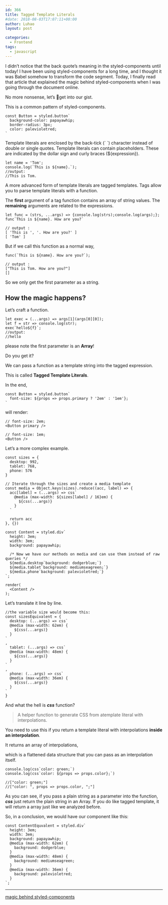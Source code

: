 ```yaml
---
id: 366
title: Tagged Template Literals
#date: 2018-08-03T17:07:11+00:00
author: Luhao
layout: post

categories:
  - Frontend
tags:
  - javascript
---
```


I didn&#8217;t notice that the back quote&#8217;s meaning in the styled-components until today! I have been using styled-components for a long time, and I thought it was Babel somehow to transform the code segment. Today, I finally read that article that explained the magic behind styled-components when I was going through the document online.

No more nonsense, let&#8217;s get into our gist.

This is a common pattern of styled-components.

<pre><code class="language-javascript ">const Button = styled.button`
  background-color: papayawhip;
  border-radius: 3px;
  color: palevioletred;
`
</code></pre>

Template literals are enclosed by the back-tick (&#96; &#96;) character instead of double or single quotes. Template literals can contain placeholders. These are indicated by the dollar sign and curly braces (${expression}).

<pre><code class="language-javascript ">let name = 'Tom';
console.log(`This is ${name}.`);
//output:
//This is Tom.
</code></pre>

A more advanced form of template literals are tagged templates. Tags allow you to parse template literals with a function.

The **first** argument of a tag function contains an array of string values. The **remaining** arguments are related to the expressions.

<pre><code class="language-javascript ">let func = (strs, ...args) =&gt; {console.log(strs);console.log(args);};
func`This is ${name}. How are you?`

// output :
[ 'This is ', '. How are you?' ]  
[ 'Tom' ]
</code></pre>

But if we call this function as a normal way,

<pre><code class="language-javascript ">func(`This is ${name}. How are you?`);

// output :
["This is Tom. How are you?"]
[]
</code></pre>

So we only get the first parameter as a string.

## How the magic happens?

Let&#8217;s craft a function.

<pre><code class="language-javascript ">let exec = (...args) =&gt; args[1](args[0][0]);
let f = str =&gt; console.log(str);
exec`hello${f}`;
//output:
//hello
</code></pre>

please note the first parameter is an **Array**!

Do you get it?

We can pass a function as a template string into the tagged expression.

This is called **Tagged Template Literals**.

In the end,

<pre><code class="language-javascript ">const Button = styled.button`
  font-size: ${props =&gt; props.primary ? '2em' : '1em'};
`
</code></pre>

will render:

<pre><code class="">// font-size: 2em;
&lt;Button primary /&gt;

// font-size: 1em;
&lt;Button /&gt;
</code></pre>

Let&#8217;s a more complex example.

<pre><code class="language-javascript ">const sizes = {
  desktop: 992,
  tablet: 768,
  phone: 576
}

// Iterate through the sizes and create a media template
const media = Object.keys(sizes).reduce((acc, label) =&gt; {
  acc[label] = (...args) =&gt; css`
    @media (max-width: ${sizes[label] / 16}em) {
      ${css(...args)}
    }
  `

  return acc
}, {})

const Content = styled.div`
  height: 3em;
  width: 3em;
  background: papayawhip;

  /* Now we have our methods on media and can use them instead of raw queries */
  ${media.desktop`background: dodgerblue;`}
  ${media.tablet`background: mediumseagreen;`}
  ${media.phone`background: palevioletred;`}
`;

render(
  &lt;Content /&gt;
);
</code></pre>

Let&#8217;s translate it line by line.

<pre><code class="language-javascript ">//the variable size would become this:
const sizesEquivalent = {
  desktop: (...args) =&gt; css`
  @media (max-width: 62em) {
    ${css(...args)}
  }
`
,
  tablet: (...args) =&gt; css`
  @media (max-width: 48em) {
    ${css(...args)}
  }
`
,
  phone: (...args) =&gt; css`
  @media (max-width: 36em) {
    ${css(...args)}
  }
`
}
</code></pre>

And what the hell is **_css_** function?

> A helper function to generate CSS from atemplate literal with interpolations.

You need to use this if you return a template literal with interpolations **inside an interpolation**.

It returns an array of interpolations,

which is a flattened data structure that you can pass as an interpolation itself.

<pre><code class="language-javascript ">console.log(css`color: green;`)
console.log(css`color: ${props =&gt; props.color};`)

//["color: green;"]
//["color: ", props =&gt; props.color, ";"]
</code></pre>

As you can see, if you pass a plain string as a parameter into the function, **_css_** just return the plain string in an Array. If you do like tagged template, it will return a array just like we analyzed before.

So, in a conclusion, we would have our component like this:

<pre><code class="language-javascript ">const ContentEquvalent = styled.div`
  height: 3em;
  width: 3em;
  background: papayawhip;
  @media (max-width: 62em) {
    background: dodgerblue;
  }
  @media (max-width: 48em) {
    background: mediumseagreen;
  }
  @media (max-width: 36em) {
    background: palevioletred;
  }
`;
</code></pre>

---

[magic behind styled-components](https://mxstbr.blog/2016/11/styled-components-magic-explained/)
